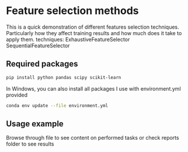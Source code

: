 # Feature selection methods

This is a quick demonstration of different features selection techniques. Particularly how they affect training results and how much does it take to apply them.
techniques:
ExhaustiveFeatureSelector
SequentialFeatureSelector

## Required packages

```sh
pip install python pandas scipy scikit-learn
```

In Windows, you can also install all packages I use with environment.yml provided

```sh
conda env update --file environment.yml
```

## Usage example

Browse through file to see content on performed tasks or check reports folder to see results

